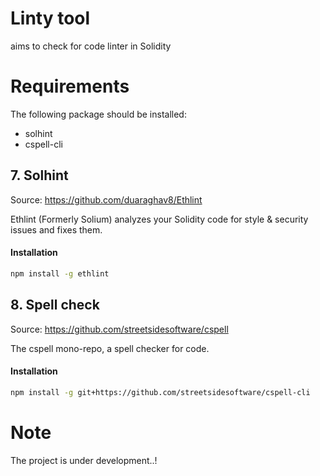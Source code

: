 # Linty tool

aims to check for code linter in Solidity

# Requirements
The following package should be installed:
- solhint
- cspell-cli

## 7. Solhint

Source: https://github.com/duaraghav8/Ethlint

Ethlint (Formerly Solium) analyzes your Solidity code for style & security issues and fixes them.

#### Installation

```bash
npm install -g ethlint
```

## 8. Spell check

Source: https://github.com/streetsidesoftware/cspell

The cspell mono-repo, a spell checker for code.

#### Installation

```bash
npm install -g git+https://github.com/streetsidesoftware/cspell-cli
```

# Note

The project is under development..!
